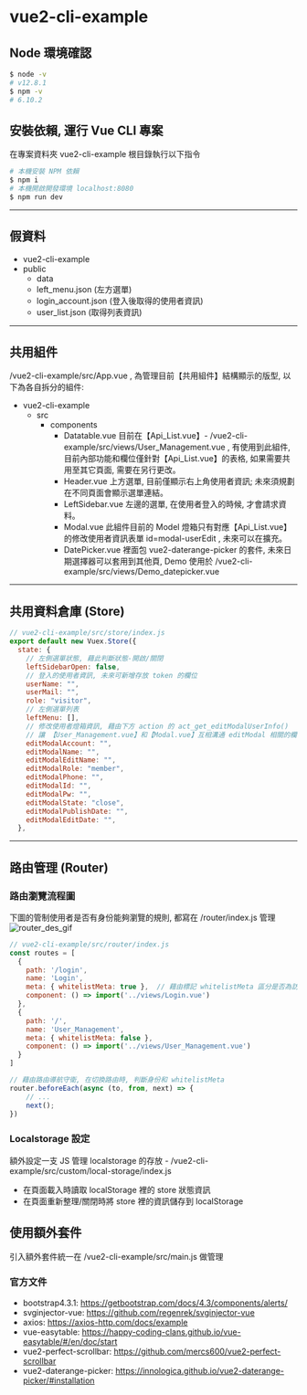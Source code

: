 # vue2-cli-example

## Node 環境確認
```bash
$ node -v
# v12.8.1
$ npm -v
# 6.10.2
```

## 安裝依賴, 運行 Vue CLI 專案
在專案資料夾 vue2-cli-example 根目錄執行以下指令
```bash
# 本機安裝 NPM 依賴
$ npm i
# 本機開啟開發環境 localhost:8080
$ npm run dev
```

---
## 假資料
- vue2-cli-example
 - public
    - data
	 - left_menu.json (左方選單)
	 - login_account.json (登入後取得的使用者資訊)
	 - user_list.json (取得列表資訊)

---
## 共用組件
/vue2-cli-example/src/App.vue , 為管理目前【共用組件】結構顯示的版型, 以下為各自拆分的組件:
- vue2-cli-example
  + src
    - components
      + Datatable.vue
      目前在【Api_List.vue】- /vue2-cli-example/src/views/User_Management.vue , 有使用到此組件, 目前內部功能和欄位僅針對【Api_List.vue】的表格, 如果需要共用至其它頁面, 需要在另行更改。
      + Header.vue
      上方選單, 目前僅顯示右上角使用者資訊; 未來須規劃在不同頁面會顯示選單連結。
      + LeftSidebar.vue
      左邊的選單, 在使用者登入的時候, 才會請求資料。
      + Modal.vue
      此組件目前的 Model 燈箱只有對應【Api_List.vue】的修改使用者資訊表單 id=modal-userEdit , 未來可以在擴充。
      + DatePicker.vue
      裡面包 vue2-daterange-picker 的套件, 未來日期選擇器可以套用到其他頁, Demo 使用於 /vue2-cli-example/src/views/Demo_datepicker.vue
---
## 共用資料倉庫 (Store)
```javascript
// vue2-cli-example/src/store/index.js
export default new Vuex.Store({
  state: {
    // 左側選單狀態, 藉此判斷狀態-開啟/關閉
    leftSidebarOpen: false,
    // 登入的使用者資訊, 未來可新增存放 token 的欄位
    userName: "",
    userMail: "",
    role: "visitor",
	// 左側選單列表
    leftMenu: [],
    // 修改使用者燈箱資訊, 藉由下方 action 的 act_get_editModalUserInfo()
	// 讓 【User_Management.vue】和【Modal.vue】互相溝通 editModal 相關的欄位
    editModalAccount: "",
    editModalName: "",
    editModalEditName: "",
    editModalRole: "member",
    editModalPhone: "",
    editModalId: "",
    editModalPw: "",
    editModalState: "close",
    editModalPublishDate: "",
    editModalEditDate: "",
  },
```
---
## 路由管理 (Router)
### 路由瀏覽流程圖
下圖的管制使用者是否有身份能夠瀏覽的規則, 都寫在 /router/index.js 管理
![router_des_gif](https://i.imgur.com/dwpgv4y.gif)
```javascript
// vue2-cli-example/src/router/index.js
const routes = [
  {
    path: '/login',
    name: 'Login',
    meta: { whitelistMeta: true },  // 藉由標記 whitelistMeta 區分是否為訪客可以查看的頁面
    component: () => import('../views/Login.vue')
  },
  {
    path: '/',
    name: 'User_Management',
    meta: { whitelistMeta: false },
    component: () => import('../views/User_Management.vue')
  }
]

// 藉由路由導航守衛, 在切換路由時, 判斷身份和 whitelistMeta
router.beforeEach(async (to, from, next) => {
	// ...
	next();
})
```
### Localstorage 設定
額外設定一支 JS 管理 localstorage 的存放 - /vue2-cli-example/src/custom/local-storage/index.js
- 在頁面載入時讀取 localStorage 裡的 store 狀態資訊
- 在頁面重新整理/關閉時將 store 裡的資訊儲存到 localStorage

## 使用額外套件
引入額外套件統一在 /vue2-cli-example/src/main.js 做管理

### 官方文件
- bootstrap4.3.1: https://getbootstrap.com/docs/4.3/components/alerts/
- svginjector-vue: https://github.com/regenrek/svginjector-vue
- axios: https://axios-http.com/docs/example
- vue-easytable: https://happy-coding-clans.github.io/vue-easytable/#/en/doc/start
- vue2-perfect-scrollbar: https://github.com/mercs600/vue2-perfect-scrollbar
- vue2-daterange-picker: https://innologica.github.io/vue2-daterange-picker/#installation
